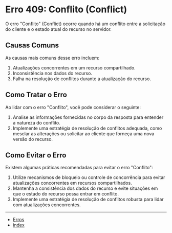 # Erro 409: Conflito (Conflict)

O erro "Conflito" (Conflict) ocorre quando há um conflito entre a solicitação do cliente e o estado atual do recurso no servidor.

## Causas Comuns

As causas mais comuns desse erro incluem:

1. Atualizações concorrentes em um recurso compartilhado.
2. Inconsistência nos dados do recurso.
3. Falha na resolução de conflitos durante a atualização do recurso.

## Como Tratar o Erro

Ao lidar com o erro "Conflito", você pode considerar o seguinte:

1. Analise as informações fornecidas no corpo da resposta para entender a natureza do conflito.
2. Implemente uma estratégia de resolução de conflitos adequada, como mesclar as alterações ou solicitar ao cliente que forneça uma nova versão do recurso.

## Como Evitar o Erro

Existem algumas práticas recomendadas para evitar o erro "Conflito":

1. Utilize mecanismos de bloqueio ou controle de concorrência para evitar atualizações concorrentes em recursos compartilhados.
2. Mantenha a consistência dos dados do recurso e evite situações em que o estado do recurso possa entrar em conflito.
3. Implemente uma estratégia de resolução de conflitos robusta para lidar com atualizações concorrentes.

---

* [Erros](/docs/errors/index.md)
* [index](/docs/index.md)
